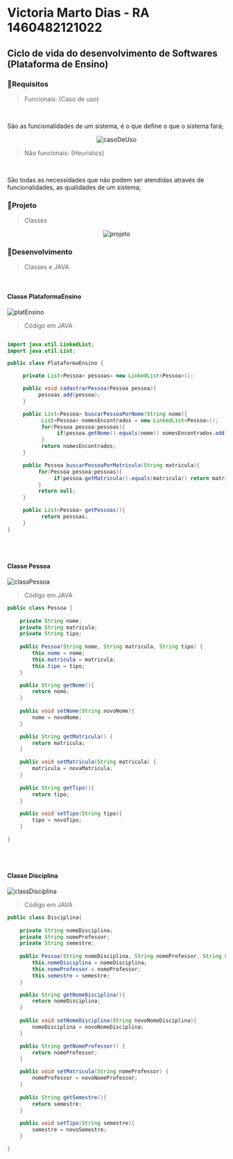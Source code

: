 # Victoria Marto Dias - RA 1460482121022

## Ciclo de vida do desenvolvimento de Softwares (Plataforma de Ensino)

### 📓Requisitos

> Funcionais: (Caso de uso)
<br>

São as funcionalidades de um sistema, é o que define o que o sistema fará;

<div align="center">
  
![casoDeUso](https://user-images.githubusercontent.com/80860267/158988883-e978e652-455e-4a2d-a1e2-a96e8470d2fc.jpg)
  
</div>

> Não funcionais: (Heuristics)
<br>

São todas as necessidades que não podem ser atendidas através de funcionalidades, as qualidades de um sistema;

<div align="center">

</div>  

### 📓Projeto

> Classes 

<div align="center">
  
  ![projeto](https://user-images.githubusercontent.com/80860267/158989972-0a186999-e4e2-4031-8cc6-c862cfc8ed14.jpg)

</div>

### 📓Desenvolvimento

> Classes e JAVA
<br>

#### Classe PlataformaEnsino

![platEnsino](https://user-images.githubusercontent.com/80860267/158992625-4c03ac45-5dae-42a1-8bc3-5dc7506bae0f.png)

> Código em JAVA

```JAVA

import java.util.LinkedList;
import java.util.List;

public class PlataformaEnsino {

     private List<Pessoa> pessoas= new LinkedList<Pessoa>();

     public void cadastrarPessoa(Pessoa pessoa){
          pessoas.add(pessoa);
     }

     public List<Pessoa> buscarPessoaPorNome(String nome){
           List<Pessoa> nomesEncontrados = new LinkedList<Pessoa>();
           for(Pessoa pessoa:pessoas){
                if(pessoa.getNome().equals(nome)) nomesEncontrados.add(pessoa);
           }
           return nomesEncontrados;
     }

     public Pessoa buscarPessoaPorMatricula(String matricula){
          for(Pessoa pessoa:pessoas){
               if(pessoa.getMatricula().equals(matricula)) return matricula; 
          }
          return null;
     }

     public List<Pessoa> getPessoas(){
           return pessoas;
     }
}
```
<br>
<br>

#### Classe Pessoa

![classPessoa](https://user-images.githubusercontent.com/80860267/158992637-da45db01-75bf-4e31-82ac-d91e78fe17b9.png)

> Código em JAVA

```JAVA
public class Pessoa {
	
	private String nome;
	private String matricula;
	private String tipo;
	
	public Pessoa(String nome, String matricula, String tipo) {
		this.nome = nome;
		this.matricula = matricula;
		this.tipo = tipo;
	}

	public String getNome(){
		return nome;
	}
	
	public void setNome(String novoNome){
		nome = novoNome;
	}

	public String getMatricula() {
		return matricula;
	}

	public void setMatricula(String matricula) {
		matricula = novaMatricula;
	}
	
	public String getTipo(){
		return tipo;
	}
	
	public void setTipo(String tipo){
		tipo = novoTipo;
	}

}
```
<br>
<br>

#### Classe Disciplina

![classDisciplina](https://user-images.githubusercontent.com/80860267/158992659-b6a2e892-759b-4702-b5a4-b761123f436e.png)

> Código em JAVA

```JAVA
public class Disciplina{
	
	private String nomeDisciplina;
	private String nomeProfessor;
	private String semestre;
	
	public Pessoa(String nomeDisciplina, String nomeProfessor, String semestre) {
		this.nomeDisciplina = nomeDisciplina;
		this.nomeProfessor = nomeProfessor;
		this.semestre = semestre;
	}

	public String getNomeDisciplina(){
		return nomeDisciplina;
	}
	
	public void setNomeDisciplina(String novoNomeDisciplina){
		nomeDisciplina = novoNomeDisciplina;
	}

	public String getNomeProfessor() {
		return nomeProfessor;
	}

	public void setMatricula(String nomeProfessor) {
		nomeProfessor = novoNomeProfessor;
	}
	
	public String getSemestre(){
		return semestre;
	}
	
	public void setTipo(String semestre){
		semestre = novoSemestre;
	}

}
```

